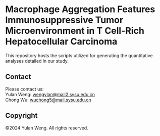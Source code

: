 # Macrophage Aggregation Features Immunosuppressive Tumor Microenvironment in T Cell-Rich Hepatocellular Carcinoma
This repository hosts the scripts utilized for generating the quantitative analyses detailed in our study.

## Contact
Please contact us:  
Yulan Weng: wengylan@mail2.sysu.edu.cn    
Chong Wu: wuchong5@mail.sysu.edu.cn

## Copyright
©2024 Yulan Weng. All rights reserved.
